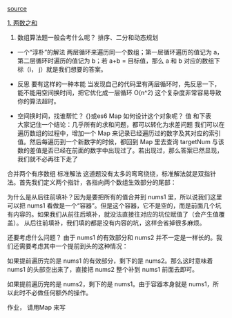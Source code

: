 [source](https://juejin.cn/book/6844733800300150797/section/6844733800350498824)

[1. 两数之和](https://leetcode-cn.com/problems/two-sum/)

1. 数组算法题一般会考什么呢？
    排序、二分和动态规划

- 一个“淳朴”的解法
    两层循环来遍历同一个数组；第一层循环遍历的值记为 a，第二层循环时遍历的值记为 b；若 a+b = 目标值，那么 a 和 b 对应的数组下标（i， j）就是我们想要的答案。
- 反思
    要有这样的一种本能 当发现自己的代码里有两层循环时，先反思一下，能不能用空间换时间，把它优化成一层循环
     O(n^2)  这个复杂度非常容易导致你的算法超时。

- 空间换时间，找谁帮忙？  {}或es6 Map
    如何设计这个对象呢？  值 和下表   
    大家记住一个结论：几乎所有的求和问题，都可以转化为求差问题
    我们可以在遍历数组的过程中，增加一个 Map 来记录已经遍历过的数字及其对应的索引值。然后每遍历到一个新数字的时候，都回到 Map 里去查询 targetNum 与该数的差值是否已经在前面的数字中出现过了。若出现过，那么答案已然显现，我们就不必再往下走了

合并两个有序数组
标准解法
这道题没有太多的弯弯绕绕，标准解法就是双指针法。首先我们定义两个指针，各指向两个数组生效部分的尾部：

为什么是从后往前填补？因为是要把所有的值合并到 nums1 里，所以说我们这里可以把 nums1 看做是一个“容器”。但是这个容器，它不是空的，而是前面几个坑有内容的。如果我们从前往后填补，就没法直接往对应的坑位赋值了（会产生值覆盖）。
从后往前填补，我们填的都是没有内容的坑，这样会省掉很多麻烦。

还要考虑什么问题？
由于 nums1 的有效部分和 nums2 并不一定是一样长的。我们还需要考虑其中一个提前到头的这种情况：

如果提前遍历完的是 nums1 的有效部分，剩下的是 nums2。那么这时意味着 nums1 的头部空出来了，直接把 nums2 整个补到 nums1 前面去即可。

如果提前遍历完的是 nums2，剩下的是 nums1。由于容器本身就是 nums1，所以此时不必做任何额外的操作。



作业， 请用Map 来写

